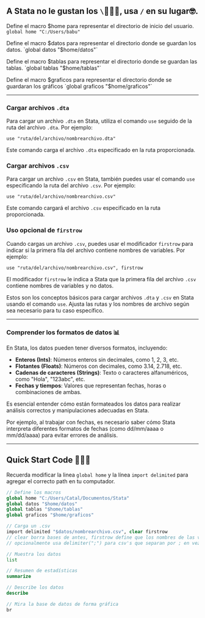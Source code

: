 ## A Stata no le gustan los `\`🙅🏻‍♂️, usa `/` en su lugar🤓.

Define el macro $home para representar el directorio de inicio del usuario.
`global home "C:/Users/babu"`

Define el macro $datos para representar el directorio donde se guardan los datos.
`global datos "$home/datos"`

Define el macro $tablas para representar el directorio donde se guardan las tablas.
`global tablas "$home/tablas"`

Define el macro $graficos para representar el directorio donde se guardaran los gráficos
`global graficos "$home/graficos"`
______

### Cargar archivos `.dta`

Para cargar un archivo `.dta` en Stata, utiliza el comando `use` seguido de la ruta del archivo `.dta`. Por ejemplo:

`use "ruta/del/archivo/nombrearchivo.dta"`

Este comando carga el archivo `.dta` especificado en la ruta proporcionada.

### Cargar archivos `.csv`

Para cargar un archivo `.csv` en Stata, también puedes usar el comando `use` especificando la ruta del archivo `.csv`. Por ejemplo:

`use "ruta/del/archivo/nombrearchivo.csv"`

Este comando cargará el archivo `.csv` especificado en la ruta proporcionada.

### Uso opcional de `firstrow`

Cuando cargas un archivo `.csv`, puedes usar el modificador `firstrow` para indicar si la primera fila del archivo contiene nombres de variables. Por ejemplo:

`use "ruta/del/archivo/nombrearchivo.csv", firstrow`

El modificador `firstrow` le indica a Stata que la primera fila del archivo `.csv` contiene nombres de variables y no datos.

Estos son los conceptos básicos para cargar archivos `.dta` y `.csv` en Stata usando el comando `use`. Ajusta las rutas y los nombres de archivo según sea necesario para tu caso específico.

___________________

### **Comprender los formatos de datos** 📊

 En Stata, los datos pueden tener diversos formatos, incluyendo:
   - **Enteros (Ints)**: Números enteros sin decimales, como 1, 2, 3, etc.
   - **Flotantes (Floats)**: Números con decimales, como 3.14, 2.718, etc.
   - **Cadenas de caracteres (Strings)**: Texto o caracteres alfanuméricos, como "Hola", "123abc", etc.
   - **Fechas y tiempos**: Valores que representan fechas, horas o combinaciones de ambas.
 
 Es esencial entender cómo están formateados los datos para realizar análisis correctos y manipulaciones adecuadas en Stata.
 
 Por ejemplo, al trabajar con fechas, es necesario saber cómo Stata interpreta diferentes formatos de fechas (como dd/mm/aaaa o mm/dd/aaaa) para evitar errores de análisis.

______________

## Quick Start Code 🏃🏾‍♀️
Recuerda modificar la linea `global home` y la línea `import delimited` para agregar el correcto path en tu computador.
```stata
// Define los macros
global home "C:/Users/Catal/Documentos/Stata"
global datos "$home/datos"
global tablas "$home/tablas"
global graficos "$home/graficos"

// Carga un .csv
import delimited "$datos/nombrearchivo.csv", clear firstrow
// clear borra bases de antes, firstrow define que los nombres de las variables estarán en la primera fila.
// opcionalmente usa delimiter(";") para csv's que separan por ; en vez de ,

// Muestra los datos
list

// Resumen de estadísticas
summarize

// Describe los datos
describe

// Mira la base de datos de forma gráfica
br
```